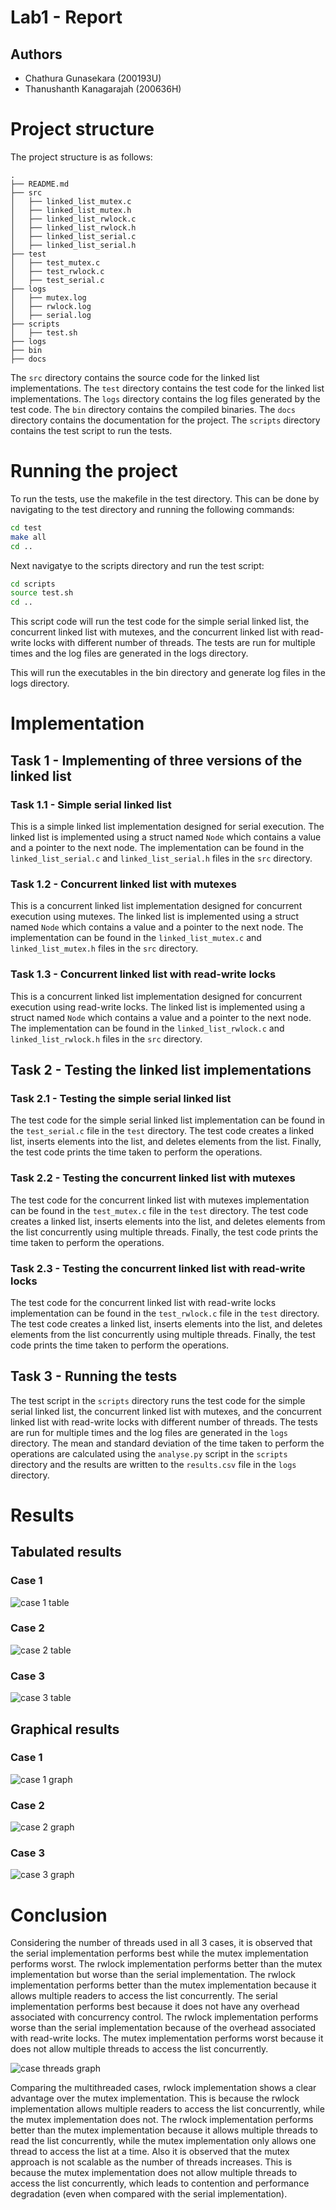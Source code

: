 # Lab1 - Report
## Authors
- Chathura Gunasekara (200193U)
- Thanushanth Kanagarajah (200636H)

# Project structure
The project structure is as follows:
```
.
├── README.md
├── src
│   ├── linked_list_mutex.c
│   ├── linked_list_mutex.h
│   ├── linked_list_rwlock.c
│   ├── linked_list_rwlock.h
│   ├── linked_list_serial.c
│   ├── linked_list_serial.h
├── test
│   ├── test_mutex.c
│   ├── test_rwlock.c
│   ├── test_serial.c
├── logs
│   ├── mutex.log
│   ├── rwlock.log
│   ├── serial.log
├── scripts
│   ├── test.sh
├── logs
├── bin
├── docs
```

The `src` directory contains the source code for the linked list implementations. The `test` directory contains the test code for the linked list implementations. The `logs` directory contains the log files generated by the test code. The `bin` directory contains the compiled binaries. The `docs` directory contains the documentation for the project. The `scripts` directory contains the test script to run the tests.

# Running the project
To run the tests, use the makefile in the test directory. This can be done by navigating to the test directory and running the following commands:
```bash
cd test
make all
cd ..
```

Next navigatye to the scripts directory and run the test script:
```bash
cd scripts
source test.sh  
cd ..
```
This script code will run the test code for the simple serial linked list, the concurrent linked list with mutexes, and the concurrent linked list with read-write locks with different number of threads. The tests are run for multiple times and the log files are generated in the logs directory. 

This will run the executables in the bin directory and generate log files in the logs directory.

# Implementation

## Task 1 - Implementing of three versions of the linked list

### Task 1.1 - Simple serial linked list
This is a simple linked list implementation designed for serial execution. The linked list is implemented using a struct named `Node` which contains a value and a pointer to the next node. The implementation can be found in the `linked_list_serial.c` and `linked_list_serial.h` files in the `src` directory.

### Task 1.2 - Concurrent linked list with mutexes
This is a concurrent linked list implementation designed for concurrent execution using mutexes. The linked list is implemented using a struct named `Node` which contains a value and a pointer to the next node. The implementation can be found in the `linked_list_mutex.c` and `linked_list_mutex.h` files in the `src` directory.

### Task 1.3 - Concurrent linked list with read-write locks
This is a concurrent linked list implementation designed for concurrent execution using read-write locks. The linked list is implemented using a struct named `Node` which contains a value and a pointer to the next node. The implementation can be found in the `linked_list_rwlock.c` and `linked_list_rwlock.h` files in the `src` directory.

## Task 2 - Testing the linked list implementations

### Task 2.1 - Testing the simple serial linked list
The test code for the simple serial linked list implementation can be found in the `test_serial.c` file in the `test` directory. The test code creates a linked list, inserts elements into the list, and deletes elements from the list. Finally, the test code prints the time taken to perform the operations.

### Task 2.2 - Testing the concurrent linked list with mutexes
The test code for the concurrent linked list with mutexes implementation can be found in the `test_mutex.c` file in the `test` directory. The test code creates a linked list, inserts elements into the list, and deletes elements from the list concurrently using multiple threads. Finally, the test code prints the time taken to perform the operations.

### Task 2.3 - Testing the concurrent linked list with read-write locks
The test code for the concurrent linked list with read-write locks implementation can be found in the `test_rwlock.c` file in the `test` directory. The test code creates a linked list, inserts elements into the list, and deletes elements from the list concurrently using multiple threads. Finally, the test code prints the time taken to perform the operations.

## Task 3 - Running the tests
The test script in the `scripts` directory runs the test code for the simple serial linked list, the concurrent linked list with mutexes, and the concurrent linked list with read-write locks with different number of threads. The tests are run for multiple times and the log files are generated in the `logs` directory. The mean and standard deviation of the time taken to perform the operations are calculated using the `analyse.py` script in the `scripts` directory and the results are written to the `results.csv` file in the `logs` directory.

# Results
## Tabulated results
### Case 1
![case 1 table](./docs/results/case1_table.png)

### Case 2
![case 2 table](./docs/results/case2_table.png)

### Case 3
![case 3 table](./docs/results/case3_table.png)

## Graphical results
### Case 1
![case 1 graph](./docs/results/case1_graph.png)

### Case 2
![case 2 graph](./docs/results/case2_graph.png)

### Case 3
![case 3 graph](./docs/results/case3_graph.png)

# Conclusion
Considering the number of threads used in all 3 cases, it is observed that the serial implementation performs best while the mutex implementation performs worst. The rwlock implementation performs better than the mutex implementation but worse than the serial implementation. The rwlock implementation performs better than the mutex implementation because it allows multiple readers to access the list concurrently. The serial implementation performs best because it does not have any overhead associated with concurrency control. The rwlock implementation performs worse than the serial implementation because of the overhead associated with read-write locks. The mutex implementation performs worst because it does not allow multiple threads to access the list concurrently.

![case threads graph](docs/results/case_threads.png)

Comparing the multithreaded cases, rwlock implementation shows a clear advantage over the mutex implementation. This is because the rwlock implementation allows multiple readers to access the list concurrently, while the mutex implementation does not. The rwlock implementation performs better than the mutex implementation because it allows multiple threads to read the list concurrently, while the mutex implementation only allows one thread to access the list at a time. Also it is observed that the mutex approach is not scalable as the number of threads increases. This is because the mutex implementation does not allow multiple threads to access the list concurrently, which leads to contention and performance degradation (even when compared with the serial implementation).